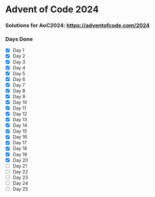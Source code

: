 # Advent of Code 2024

### Solutions for AoC2024: https://adventofcode.com/2024

### Days Done
- [x] Day 1
- [x] Day 2
- [x] Day 3
- [x] Day 4
- [x] Day 5
- [x] Day 6
- [x] Day 7
- [x] Day 8
- [x] Day 9
- [x] Day 10
- [x] Day 11
- [x] Day 12
- [x] Day 13
- [x] Day 14
- [x] Day 15
- [x] Day 16
- [x] Day 17
- [x] Day 18
- [x] Day 19
- [x] Day 20
- [ ] Day 21
- [ ] Day 22
- [ ] Day 23
- [ ] Day 24
- [ ] Day 25
